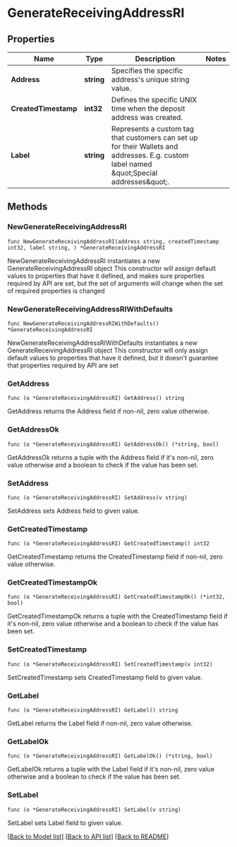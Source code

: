 # GenerateReceivingAddressRI

## Properties

Name | Type | Description | Notes
------------ | ------------- | ------------- | -------------
**Address** | **string** | Specifies the specific address&#39;s unique string value. | 
**CreatedTimestamp** | **int32** | Defines the specific UNIX time when the deposit address was created. | 
**Label** | **string** | Represents a custom tag that customers can set up for their Wallets and addresses. E.g. custom label named \&quot;Special addresses\&quot;. | 

## Methods

### NewGenerateReceivingAddressRI

`func NewGenerateReceivingAddressRI(address string, createdTimestamp int32, label string, ) *GenerateReceivingAddressRI`

NewGenerateReceivingAddressRI instantiates a new GenerateReceivingAddressRI object
This constructor will assign default values to properties that have it defined,
and makes sure properties required by API are set, but the set of arguments
will change when the set of required properties is changed

### NewGenerateReceivingAddressRIWithDefaults

`func NewGenerateReceivingAddressRIWithDefaults() *GenerateReceivingAddressRI`

NewGenerateReceivingAddressRIWithDefaults instantiates a new GenerateReceivingAddressRI object
This constructor will only assign default values to properties that have it defined,
but it doesn't guarantee that properties required by API are set

### GetAddress

`func (o *GenerateReceivingAddressRI) GetAddress() string`

GetAddress returns the Address field if non-nil, zero value otherwise.

### GetAddressOk

`func (o *GenerateReceivingAddressRI) GetAddressOk() (*string, bool)`

GetAddressOk returns a tuple with the Address field if it's non-nil, zero value otherwise
and a boolean to check if the value has been set.

### SetAddress

`func (o *GenerateReceivingAddressRI) SetAddress(v string)`

SetAddress sets Address field to given value.


### GetCreatedTimestamp

`func (o *GenerateReceivingAddressRI) GetCreatedTimestamp() int32`

GetCreatedTimestamp returns the CreatedTimestamp field if non-nil, zero value otherwise.

### GetCreatedTimestampOk

`func (o *GenerateReceivingAddressRI) GetCreatedTimestampOk() (*int32, bool)`

GetCreatedTimestampOk returns a tuple with the CreatedTimestamp field if it's non-nil, zero value otherwise
and a boolean to check if the value has been set.

### SetCreatedTimestamp

`func (o *GenerateReceivingAddressRI) SetCreatedTimestamp(v int32)`

SetCreatedTimestamp sets CreatedTimestamp field to given value.


### GetLabel

`func (o *GenerateReceivingAddressRI) GetLabel() string`

GetLabel returns the Label field if non-nil, zero value otherwise.

### GetLabelOk

`func (o *GenerateReceivingAddressRI) GetLabelOk() (*string, bool)`

GetLabelOk returns a tuple with the Label field if it's non-nil, zero value otherwise
and a boolean to check if the value has been set.

### SetLabel

`func (o *GenerateReceivingAddressRI) SetLabel(v string)`

SetLabel sets Label field to given value.



[[Back to Model list]](../README.md#documentation-for-models) [[Back to API list]](../README.md#documentation-for-api-endpoints) [[Back to README]](../README.md)


